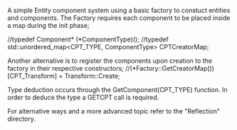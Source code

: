 A simple Entity component system using a basic factory to constuct entities and components. The Factory requires each component to be 
placed inside a map during the init phase;

  //typedef Component* (*ComponentType)();
  //typedef std::unordered_map<CPT_TYPE, ComponentType> CPTCreatorMap;

Another alternative is to register the components upon creation to the factory in their respective constructors;
  //(*Factory::GetCreatorMap())[CPT_Transform] = Transform::Create;

Type deduction occurs through the GetComponent(CPT_TYPE) function. In order to deduce the type a GETCPT call is required. 

For alternative ways and a more advanced topic refer to the "Reflection" directory.
